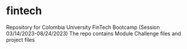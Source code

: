 # fintech
Repository for Colombia University FinTech Bootcamp (Session 03/14/2023-08/24/2023)
The repo contains Module Challenge files and project files
